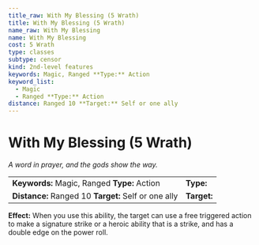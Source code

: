 ```yaml
---
title_raw: With My Blessing (5 Wrath)
title: With My Blessing (5 Wrath)
name_raw: With My Blessing
name: With My Blessing
cost: 5 Wrath
type: classes
subtype: censor
kind: 2nd-level features
keywords: Magic, Ranged **Type:** Action
keyword_list:
  - Magic
  - Ranged **Type:** Action
distance: Ranged 10 **Target:** Self or one ally
---
```


# With My Blessing (5 Wrath)

*A word in prayer, and the gods show the way.*

|                                                      |             |
| :--------------------------------------------------- | :---------- |
| **Keywords:** Magic, Ranged **Type:** Action         | **Type:**   |
| **Distance:** Ranged 10 **Target:** Self or one ally | **Target:** |

**Effect:** When you use this ability, the target can use a free triggered action to make a signature strike or a heroic ability that is a strike, and has a double edge on the power roll.
